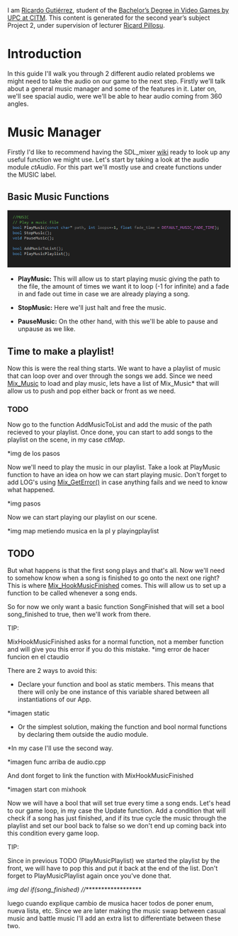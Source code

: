 
I am [Ricardo Gutiérrez](www.linkedin.com/in/ricardo-gutiérrez-5a7a0b161), student of the [Bachelor’s Degree in Video Games by UPC at CITM](https://www.citm.upc.edu/ing/estudis/graus-videojocs/). This content is generated for the second year’s subject Project 2, under supervision of lecturer [Ricard Pillosu](https://es.linkedin.com/in/ricardpillosu).

# Introduction

In this guide I'll walk you through 2 different audio related problems we might need to take the audio on our game to the next step. Firstly we'll talk about a general music manager and some of the features in it. Later on, we'll see spacial audio, were we'll be able to hear audio coming from 360 angles.

# Music Manager

Firstly I'd like to recommend having the SDL_mixer [wiki](http://sdl.beuc.net/sdl.wiki/SDL_mixer) ready to look up any useful function we might use. Let's start by taking a look at the audio module *ctAudio*.
For this part we'll mostly use and create functions under the MUSIC label. 

## Basic Music Functions

![Basic Music Functions](/docs/MusicFuncs.png?raw=true "Basic Music Functions")


* **PlayMusic:** This will allow us to start playing music giving the path to the file, the amount of times we want it to loop (-1 for infinite) and a fade in and fade out time in case we are already playing a song.

* **StopMusic:** Here we'll just halt and free the music.

* **PauseMusic:** On the other hand, with this we'll be able to pause and unpause as we like. 

## Time to make a playlist!

Now this is were the real thing starts. We want to have a playlist of music that can loop over and over through the songs we add. Since we need [Mix_Music](http://sdl.beuc.net/sdl.wiki/Mix_Music) to load and play music, lets have a list of Mix_Music* that will allow us to push and pop either back or front as we need. 

### TODO

Now go to the function AddMusicToList and add the music of the path recieved to your playlist. Once done, you can start to add songs to the playlist on the scene, in my case *ctMap*.

*img de los pasos

Now we'll need to play the music in our playlist. Take a look at PlayMusic function to have an idea on how we can start playing music. Don't forget to add LOG's using [Mix_GetError()](http://sdl.beuc.net/sdl.wiki/Mix_GetError) in case anything fails and we need to know what happened.

*img pasos

Now we can start playing our playlist on our scene.

*img map metiendo musica en la pl y playingplaylist

## TODO

But what happens is that the first song plays and that's all. Now we'll need to somehow know when a song is finished to go onto the next one right? This is where [Mix_HookMusicFinished](https://www.libsdl.org/projects/SDL_mixer/docs/SDL_mixer_69.html) comes. This will allow us to set up a function to be called whenever a song ends.

So for now we only want a basic function SongFinished that will set a bool song_finished to true, then we'll work from there.

TIP:

MixHookMusicFinished asks for a normal function, not a member function and will give you this error if you do this mistake.
*img error de hacer funcion en el ctaudio

There are 2 ways to avoid this:

* Declare your function and bool as static members. This means that there will only be one instance of this variable shared between all instantiations of our App.

*imagen static

* Or the simplest solution, making the function and bool normal functions by declaring them outside the audio module.


*In my case I'll use the second way.

*imagen func arriba de audio.cpp

And dont forget to link the function with MixHookMusicFinished

*imagen start con mixhook

Now we will have a bool that will set true every time a song ends. Let's head to our game loop, in my case the Update function. Add a condition that will check if a song has just finished, and if its true cycle the music through the playlist and set our bool back to false so we don't end up coming back into this condition every game loop.

TIP:

Since in previous TODO (PlayMusicPlaylist) we started the playlist by the front, we will have to pop this and put it back at the end of the list. Don't forget to PlayMusicPlaylist again once you've done that.

*img del if(song_finished)
//*******************


luego cuando explique cambio de musica hacer todos de poner enum, nueva lista, etc. Since we are later making the music swap between casual music and battle music I'll add an extra list to differentiate between these two.
